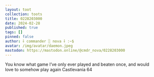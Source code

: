 ```yaml
---
layout: toot
collection: toots
title: 0228203000
date: 2024-02-28
published: true
tags: []
pinned: false
author: ⸸ commander ░ nova ⸸ :~$
avatar: /img/avatar/daemon.jpeg
mastodon: https://mastodon.online/@cmdr_nova/0228203000
---
```


You know what game I’ve only ever played and beaten once, and would love to somehow play again Castlevania 64

